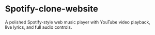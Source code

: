 # Spotify-clone-website
A polished Spotify-style web music player with YouTube video playback, live lyrics, and full audio controls.
